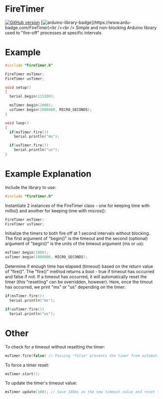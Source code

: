 # FireTimer
[![GitHub version](https://badge.fury.io/gh/PowerBroker2%2FFireTimer.svg)](https://badge.fury.io/gh/PowerBroker2%2FFireTimer) [![arduino-library-badge](https://www.ardu-badge.com/badge/FireTimer.svg?)](https://www.ardu-badge.com/FireTimer)<br /><br />
Simple and non-blocking Arduino library used to "fire-off" processes at specific intervals

# Example
```C++
#include "FireTimer.h"

FireTimer msTimer;
FireTimer usTimer;

void setup()
{
  Serial.begin(115200);

  msTimer.begin(1000);
  usTimer.begin(1000000, MICRO_SECONDS);
}

void loop()
{
  if(msTimer.fire())
    Serial.println("ms");

  if(usTimer.fire())
    Serial.println("us");
}
```

# Example Explanation
Include the library to use:
```c++
#include "FireTimer.h"
```

Instantiate 2 instances of the FireTimer class - one for keeping time with millis() and another for keeping time with micros():
```c++
FireTimer msTimer;
FireTimer usTimer;
```

Initialize the timers to both fire off at 1 second intervals without blocking. The first argument of "begin()" is the timeout and the second (optional) argument of "begin()" is the units of the timeout argument (ms or us):
```c++
msTimer.begin(1000);
usTimer.begin(1000000, MICRO_SECONDS);
```

Determine if enough time has elapsed (timeout) based on the return value of "fire()". The "fire()" method returns a bool - true if timeout has occurred and false if not. If a timeout has occurred, it will automatically reset the timer (this "resetting" can be overridden, however). Here, once the timout has occurred, we print "ms" or "us" depending on the timer:
```c++
if(msTimer.fire())
  Serial.println("ms");

if(usTimer.fire())
  Serial.println("us");
 ```
 
# Other
To check for a timeout without resetting the timer:
```c++
msTimer.fire(false) // Passing "false" prevents the timer from automatically resetting
```

To force a timer reset:
```c++
msTimer.start();
```

To update the timer's timeout value:
```c++
msTimer.update(100); // Save 100ms as the new timeout value and reset the timer
```
